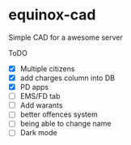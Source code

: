 # equinox-cad

Simple CAD for a awesome server

ToDO
- [x] Multiple citizens
- [x] add charges column into DB 
- [x] PD apps
- [ ] EMS/FD tab
- [ ] Add warants
- [ ] better offences system
- [ ] being able to change name
- [ ] Dark mode
